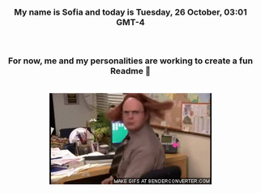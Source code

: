 


<div align="center">
<h3 >My name is Sofia and today is Tuesday, 26 October, 03:01 GMT-4</h3><br>
<h3 >For now, me and my personalities are working to create a fun Readme 👋
</h3><br>
<img src='img/dwight.gif' alt='working...'/>
</div>
